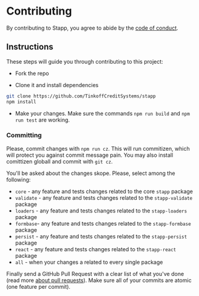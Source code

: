# Contributing

By contributing to Stapp, you agree to abide by the [code of conduct](https://github.com/TinkoffCreditSystems/stapp/blob/master/code-of-conduct.md).

## Instructions

These steps will guide you through contributing to this project:

- Fork the repo

- Clone it and install dependencies
```bash
git clone https://github.com/TinkoffCreditSystems/stapp
npm install
```

- Make your changes. Make sure the commands `npm run build` and `npm run test` are working.

### Committing

Please, commit changes with `npm run cz`. This will run commitizen, which will protect you against commit message pain. You may also install comittizen globall and commit with `git cz`.

You'll be asked about the changes skope. Please, select among the following:

* `core` - any feature and tests changes related to the core `stapp` package
* `validate` - any feature and tests changes related to the `stapp-validate` package
* `loaders` - any feature and tests changes related to the `stapp-loaders` package
* `formbase`- any feature and tests changes related to the `stapp-formbase` package
* `persist` - any feature and tests changes related to the `stapp-persist` package
* `react` - any feature and tests changes related to the `stapp-react` package
* `all` - when your changes a related to every single package

Finally send a GitHub Pull Request with a clear list of what you've done (read more [about pull requests](https://help.github.com/articles/about-pull-requests/)). Make sure all of your commits are atomic (one feature per commit).
